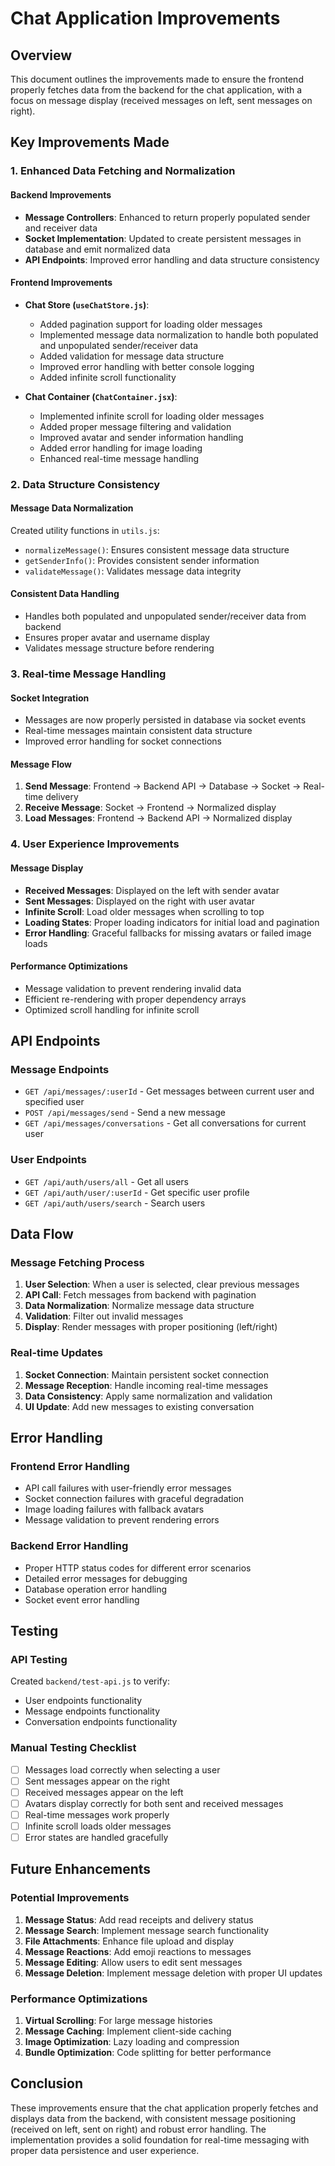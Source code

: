 # Chat Application Improvements

## Overview
This document outlines the improvements made to ensure the frontend properly fetches data from the backend for the chat application, with a focus on message display (received messages on left, sent messages on right).

## Key Improvements Made

### 1. Enhanced Data Fetching and Normalization

#### Backend Improvements
- **Message Controllers**: Enhanced to return properly populated sender and receiver data
- **Socket Implementation**: Updated to create persistent messages in database and emit normalized data
- **API Endpoints**: Improved error handling and data structure consistency

#### Frontend Improvements
- **Chat Store (`useChatStore.js`)**:
  - Added pagination support for loading older messages
  - Implemented message data normalization to handle both populated and unpopulated sender/receiver data
  - Added validation for message data structure
  - Improved error handling with better console logging
  - Added infinite scroll functionality

- **Chat Container (`ChatContainer.jsx`)**:
  - Implemented infinite scroll for loading older messages
  - Added proper message filtering and validation
  - Improved avatar and sender information handling
  - Added error handling for image loading
  - Enhanced real-time message handling

### 2. Data Structure Consistency

#### Message Data Normalization
Created utility functions in `utils.js`:
- `normalizeMessage()`: Ensures consistent message data structure
- `getSenderInfo()`: Provides consistent sender information
- `validateMessage()`: Validates message data integrity

#### Consistent Data Handling
- Handles both populated and unpopulated sender/receiver data from backend
- Ensures proper avatar and username display
- Validates message structure before rendering

### 3. Real-time Message Handling

#### Socket Integration
- Messages are now properly persisted in database via socket events
- Real-time messages maintain consistent data structure
- Improved error handling for socket connections

#### Message Flow
1. **Send Message**: Frontend → Backend API → Database → Socket → Real-time delivery
2. **Receive Message**: Socket → Frontend → Normalized display
3. **Load Messages**: Frontend → Backend API → Normalized display

### 4. User Experience Improvements

#### Message Display
- **Received Messages**: Displayed on the left with sender avatar
- **Sent Messages**: Displayed on the right with user avatar
- **Infinite Scroll**: Load older messages when scrolling to top
- **Loading States**: Proper loading indicators for initial load and pagination
- **Error Handling**: Graceful fallbacks for missing avatars or failed image loads

#### Performance Optimizations
- Message validation to prevent rendering invalid data
- Efficient re-rendering with proper dependency arrays
- Optimized scroll handling for infinite scroll

## API Endpoints

### Message Endpoints
- `GET /api/messages/:userId` - Get messages between current user and specified user
- `POST /api/messages/send` - Send a new message
- `GET /api/messages/conversations` - Get all conversations for current user

### User Endpoints
- `GET /api/auth/users/all` - Get all users
- `GET /api/auth/user/:userId` - Get specific user profile
- `GET /api/auth/users/search` - Search users

## Data Flow

### Message Fetching Process
1. **User Selection**: When a user is selected, clear previous messages
2. **API Call**: Fetch messages from backend with pagination
3. **Data Normalization**: Normalize message data structure
4. **Validation**: Filter out invalid messages
5. **Display**: Render messages with proper positioning (left/right)

### Real-time Updates
1. **Socket Connection**: Maintain persistent socket connection
2. **Message Reception**: Handle incoming real-time messages
3. **Data Consistency**: Apply same normalization and validation
4. **UI Update**: Add new messages to existing conversation

## Error Handling

### Frontend Error Handling
- API call failures with user-friendly error messages
- Socket connection failures with graceful degradation
- Image loading failures with fallback avatars
- Message validation to prevent rendering errors

### Backend Error Handling
- Proper HTTP status codes for different error scenarios
- Detailed error messages for debugging
- Database operation error handling
- Socket event error handling

## Testing

### API Testing
Created `backend/test-api.js` to verify:
- User endpoints functionality
- Message endpoints functionality
- Conversation endpoints functionality

### Manual Testing Checklist
- [ ] Messages load correctly when selecting a user
- [ ] Sent messages appear on the right
- [ ] Received messages appear on the left
- [ ] Avatars display correctly for both sent and received messages
- [ ] Real-time messages work properly
- [ ] Infinite scroll loads older messages
- [ ] Error states are handled gracefully

## Future Enhancements

### Potential Improvements
1. **Message Status**: Add read receipts and delivery status
2. **Message Search**: Implement message search functionality
3. **File Attachments**: Enhance file upload and display
4. **Message Reactions**: Add emoji reactions to messages
5. **Message Editing**: Allow users to edit sent messages
6. **Message Deletion**: Implement message deletion with proper UI updates

### Performance Optimizations
1. **Virtual Scrolling**: For large message histories
2. **Message Caching**: Implement client-side caching
3. **Image Optimization**: Lazy loading and compression
4. **Bundle Optimization**: Code splitting for better performance

## Conclusion

These improvements ensure that the chat application properly fetches and displays data from the backend, with consistent message positioning (received on left, sent on right) and robust error handling. The implementation provides a solid foundation for real-time messaging with proper data persistence and user experience. 